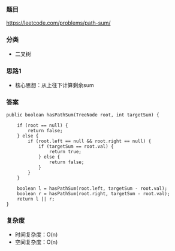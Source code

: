 ### 题目
https://leetcode.com/problems/path-sum/

### 分类
* 二叉树

### 思路1
* 核心思想：从上往下计算剩余sum

### 答案
```
public boolean hasPathSum(TreeNode root, int targetSum) {
    
    if (root == null) {
        return false;
    } else {
        if (root.left == null && root.right == null) {
            if (targetSum == root.val) {
                return true;
            } else {
                return false;
            }
        }
    }
    
    boolean l = hasPathSum(root.left, targetSum - root.val);
    boolean r = hasPathSum(root.right, targetSum - root.val);
    return l || r;
}
```

### 复杂度
* 时间复杂度：O(n)
* 空间复杂度：O(n)

